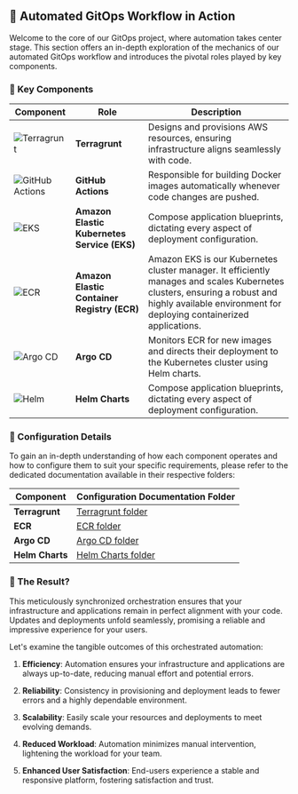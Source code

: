 ## 🚀 Automated GitOps Workflow in Action

Welcome to the core of our GitOps project, where automation takes center stage. This section offers an in-depth exploration of the mechanics of our automated GitOps workflow and introduces the pivotal roles played by key components.

### 🧰 Key Components


| Component                | Role                                                   | Description                                                  |
|--------------------------|--------------------------------------------------------|--------------------------------------------------------------|
| ![Terragrunt](https://example.com/terragrunt.png) | **Terragrunt** |Designs and provisions AWS resources, ensuring infrastructure aligns seamlessly with code.        |
| ![GitHub Actions](https://example.com/github-actions.png) | **GitHub Actions** | Responsible for building Docker images automatically whenever code changes are pushed. |
| ![EKS](https://example.com/helm.png) | **Amazon Elastic Kubernetes Service (EKS)** | Compose application blueprints, dictating every aspect of deployment configuration. |
| ![ECR](https://example.com/ecr.png) | **Amazon Elastic Container Registry (ECR)** |  Amazon EKS is our Kubernetes cluster manager. It efficiently manages and scales Kubernetes clusters, ensuring a robust and highly available environment for deploying containerized applications. |
| ![Argo CD](https://example.com/argo-cd.png) | **Argo CD** | Monitors ECR for new images and directs their deployment to the Kubernetes cluster using Helm charts. |
| ![Helm](https://example.com/helm.png) | **Helm Charts** | Compose application blueprints, dictating every aspect of deployment configuration. |

### 📜 Configuration Details

To gain an in-depth understanding of how each component operates and how to configure them to suit your specific requirements, please refer to the dedicated documentation available in their respective folders:

| Component                | Configuration Documentation Folder |
|--------------------------|-----------------------------------|
| **Terragrunt** | [Terragrunt folder](link-to-terragrunt) |
| **ECR** | [ECR folder](link-to-ecr) |
| **Argo CD** | [Argo CD folder](link-to-argo-cd) |
| **Helm Charts** | [Helm Charts folder](link-to-helm-charts) |


### 🚀 The Result?

This meticulously synchronized orchestration ensures that your infrastructure and applications remain in perfect alignment with your code. Updates and deployments unfold seamlessly, promising a reliable and impressive experience for your users.

Let's examine the tangible outcomes of this orchestrated automation:

1. **Efficiency**: Automation ensures your infrastructure and applications are always up-to-date, reducing manual effort and potential errors.

2. **Reliability**: Consistency in provisioning and deployment leads to fewer errors and a highly dependable environment.

3. **Scalability**: Easily scale your resources and deployments to meet evolving demands.

4. **Reduced Workload**: Automation minimizes manual intervention, lightening the workload for your team.

5. **Enhanced User Satisfaction**: End-users experience a stable and responsive platform, fostering satisfaction and trust.
